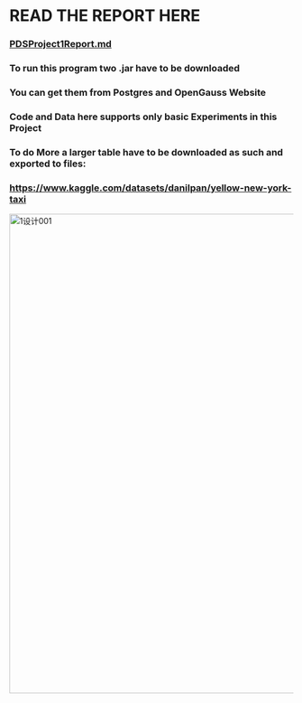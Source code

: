# READ THE REPORT HERE
### [PDSProject1Report.md](PDSProject1Report/PDSProject1Report.md)

### To run this program two **.jar** have to be **downloaded**
### You can get them from Postgres and OpenGauss Website

### Code and Data here supports only basic Experiments in this Project
### To do More **a larger table** have to be **downloaded** as such and **exported** to files:
### https://www.kaggle.com/datasets/danilpan/yellow-new-york-taxi

<img width="1218" height="849" alt="1设计001" src="https://github.com/user-attachments/assets/be82c4fb-597d-4392-8f84-9e4582dcec2b" />
